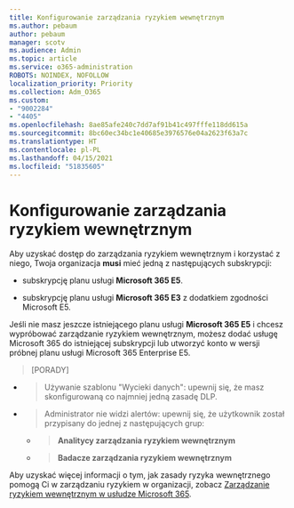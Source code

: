 ```yaml
---
title: Konfigurowanie zarządzania ryzykiem wewnętrznym
ms.author: pebaum
author: pebaum
manager: scotv
ms.audience: Admin
ms.topic: article
ms.service: o365-administration
ROBOTS: NOINDEX, NOFOLLOW
localization_priority: Priority
ms.collection: Adm_O365
ms.custom:
- "9002284"
- "4405"
ms.openlocfilehash: 8ae85afe240c7dd7af91b41c497fffe118dd615a
ms.sourcegitcommit: 8bc60ec34bc1e40685e3976576e04a2623f63a7c
ms.translationtype: HT
ms.contentlocale: pl-PL
ms.lasthandoff: 04/15/2021
ms.locfileid: "51835605"
---
```

# <a name="set-up-insider-risk-management"></a>Konfigurowanie zarządzania ryzykiem wewnętrznym

Aby uzyskać dostęp do zarządzania ryzykiem wewnętrznym i korzystać z niego, Twoja organizacja **musi** mieć jedną z następujących subskrypcji:

- subskrypcję planu usługi **Microsoft 365 E5**.

- subskrypcję planu usługi **Microsoft 365 E3** z dodatkiem zgodności Microsoft E5.

Jeśli nie masz jeszcze istniejącego planu usługi **Microsoft 365 E5** i chcesz wypróbować zarządzanie ryzykiem wewnętrznym, możesz dodać usługę Microsoft 365 do istniejącej subskrypcji lub utworzyć konto w wersji próbnej planu usługi Microsoft 365 Enterprise E5.

> [PORADY]
- > Używanie szablonu "Wycieki danych": upewnij się, że masz skonfigurowaną co najmniej jedną zasadę DLP.
- > Administrator nie widzi alertów: upewnij się, że użytkownik został przypisany do jednej z następujących grup:
    - >**Analitycy zarządzania ryzykiem wewnętrznym**
    - >**Badacze zarządzania ryzykiem wewnętrznym**

Aby uzyskać więcej informacji o tym, jak zasady ryzyka wewnętrznego pomogą Ci w zarządzaniu ryzykiem w organizacji, zobacz [Zarządzanie ryzykiem wewnętrznym w usłudze Microsoft 365](https://go.microsoft.com/fwlink/?linkid=2123907).
